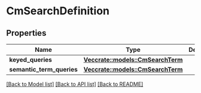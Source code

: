# CmSearchDefinition

## Properties

Name | Type | Description | Notes
------------ | ------------- | ------------- | -------------
**keyed_queries** | [**Vec<crate::models::CmSearchTerm>**](CMSearchTerm.md) |  | 
**semantic_term_queries** | [**Vec<crate::models::CmSearchTerm>**](CMSearchTerm.md) |  | 

[[Back to Model list]](../README.md#documentation-for-models) [[Back to API list]](../README.md#documentation-for-api-endpoints) [[Back to README]](../README.md)


